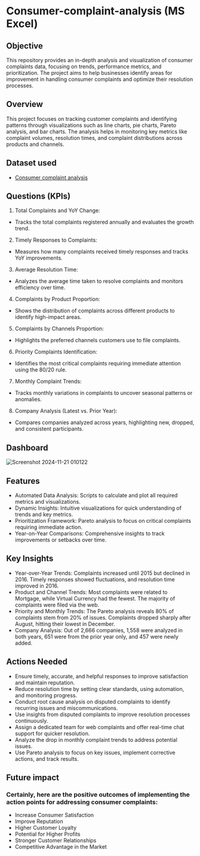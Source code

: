 # Consumer-complaint-analysis (MS Excel)
## Objective
This repository provides an in-depth analysis and visualization of consumer complaints data, focusing on trends, performance metrics, and prioritization. The project aims to help businesses identify areas for improvement in handling consumer complaints and optimize their resolution processes.
## Overview
This project focuses on tracking customer complaints and identifying patterns through visualizations such as line charts, pie charts, Pareto analysis, and bar charts. The analysis helps in monitoring key metrics like complaint volumes, resolution times, and complaint distributions across products and channels.
## Dataset used
- <a href="https://github.com/SourabhaSekharRout/Consumer-complaint-analysis/blob/main/Consumer%20complaint%20analysis.xlsx">Consumer complaint analysis</a>
## Questions (KPIs)
1. Total Complaints and YoY Change:
- Tracks the total complaints registered annually and evaluates the growth trend.
2. Timely Responses to Complaints:
- Measures how many complaints received timely responses and tracks YoY improvements.
3. Average Resolution Time:
- Analyzes the average time taken to resolve complaints and monitors efficiency over time.
4. Complaints by Product Proportion:
- Shows the distribution of complaints across different products to identify high-impact areas.
5. Complaints by Channels Proportion:
- Highlights the preferred channels customers use to file complaints.
6. Priority Complaints Identification:
- Identifies the most critical complaints requiring immediate attention using the 80/20 rule.
7. Monthly Complaint Trends:
- Tracks monthly variations in complaints to uncover seasonal patterns or anomalies.
8. Company Analysis (Latest vs. Prior Year):
- Compares companies analyzed across years, highlighting new, dropped, and consistent participants.
## Dashboard
![Screenshot 2024-11-21 010122](https://github.com/user-attachments/assets/61a2c23c-c03c-4cc5-9cf3-8ca71b0231a8)
## Features
- Automated Data Analysis: Scripts to calculate and plot all required metrics and visualizations.
- Dynamic Insights: Intuitive visualizations for quick understanding of trends and key metrics.
- Prioritization Framework: Pareto analysis to focus on critical complaints requiring immediate action.
- Year-on-Year Comparisons: Comprehensive insights to track improvements or setbacks over time.
## Key Insights
- Year-over-Year Trends:
Complaints increased until 2015 but declined in 2016. Timely responses showed fluctuations, and resolution time improved in 2016.
- Product and Channel Trends:
Most complaints were related to Mortgage, while Virtual Currency had the fewest. The majority of complaints were filed via the web.
- Priority and Monthly Trends:
The Pareto analysis reveals 80% of complaints stem from 20% of issues. Complaints dropped sharply after August, hitting their lowest in December.
- Company Analysis:
Out of 2,666 companies, 1,558 were analyzed in both years, 651 were from the prior year only, and 457 were newly added.
## Actions Needed
- Ensure timely, accurate, and helpful responses to improve satisfaction and maintain reputation.
- Reduce resolution time by setting clear standards, using automation, and monitoring progress.
- Conduct root cause analysis on disputed complaints to identify recurring issues and miscommunications.
- Use insights from disputed complaints to improve resolution processes continuously.
- Assign a dedicated team for web complaints and offer real-time chat support for quicker resolution.
- Analyze the drop in monthly complaint trends to address potential issues.
- Use Pareto analysis to focus on key issues, implement corrective actions, and track results.
## Future impact														
### Certainly, here are the positive outcomes of implementing the action points for addressing consumer complaints:
- Increase Consumer Satisfaction
- Improve Reputation
- Higher Customer Loyalty
- Potential for Higher Profits
- Stronger Customer Relationships
- Competitive Advantage in the Market
